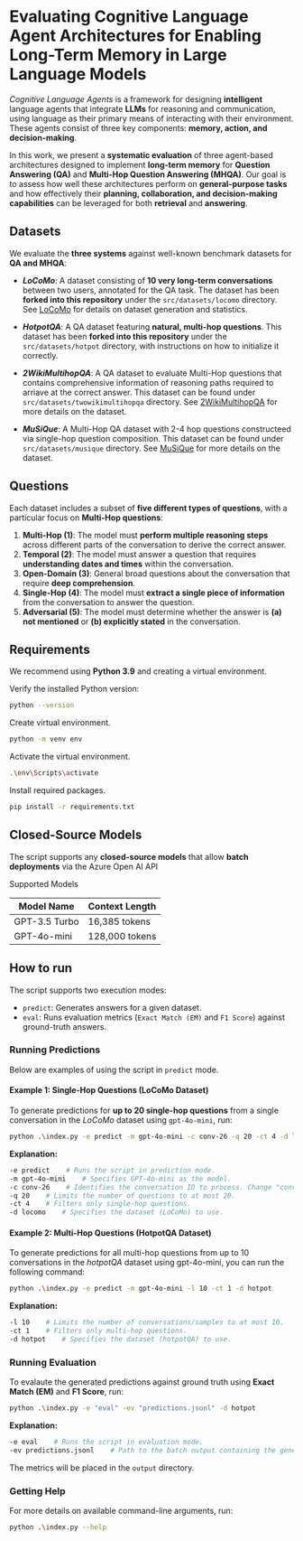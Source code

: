 # Evaluating Cognitive Language Agent Architectures for Enabling Long-Term Memory in Large Language Models

_Cognitive Language Agents_ is a framework for designing **intelligent** language agents that integrate **LLMs** for reasoning and communication, using language as their primary means of interacting with their environment. These agents consist of three key components: **memory, action, and decision-making**.

In this work, we present a **systematic evaluation** of three agent-based architectures designed to implement **long-term memory** for **Question Answering (QA)** and **Multi-Hop Question Answering (MHQA)**. Our goal is to assess how well these architectures perform on **general-purpose tasks** and how effectively their **planning, collaboration, and decision-making capabilities** can be leveraged for both **retrieval** and **answering**.

## Datasets

We evaluate the **three systems** against well-known benchmark datasets for **QA and MHQA**:

- **_LoCoMo_**: A dataset consisting of **10 very long-term conversations** between two users, annotated for the QA task. The dataset has been **forked into this repository** under the `src/datasets/locomo` directory. See [LoCoMo](https://github.com/snap-research/locomo) for details on dataset generation and statistics.

- **_HotpotQA_**: A QA dataset featuring **natural, multi-hop questions**. This dataset has been **forked into this repository** under the `src/datasets/hotpot` directory, with instructions on how to initialize it correctly.

- **_2WikiMultihopQA_**: A QA dataset to evaluate Multi-Hop questions that contains comprehensive information of reasoning paths required to arriave at the correct answer. This dataset can be found under `src/datasets/twowikimultihopqa` directory. See [2WikiMultihopQA](https://github.com/Alab-NII/2wikimultihop?tab=readme-ov-file) for more details on the dataset.

- **_MuSiQue_**: A Multi-Hop QA dataset with 2-4 hop questions constructeed via single-hop question composition. This dataset can be found under `src/datasets/musique` directory. See [MuSiQue](https://github.com/stonybrooknlp/musique) for more details on the dataset.

## Questions

Each dataset includes a subset of **five different types of questions**, with a particular focus on **Multi-Hop questions**:

1. **Multi-Hop (1)**: The model must **perform multiple reasoning steps** across different parts of the conversation to derive the correct answer.
2. **Temporal (2)**: The model must answer a question that requires **understanding dates and times** within the conversation.
3. **Open-Domain (3)**: General broad questions about the conversation that require **deep comprehension**.
4. **Single-Hop (4)**: The model must **extract a single piece of information** from the conversation to answer the question.
5. **Adversarial (5)**: The model must determine whether the answer is **(a) not mentioned** or **(b) explicitly stated** in the conversation.

## Requirements

We recommend using **Python 3.9** and creating a virtual environment.

Verify the installed Python version:

```sh
python --version
```

Create virtual environment.

```bash
python -m venv env
```

Activate the virtual environment.

```bash
.\env\Scripts\activate
```

Install required packages.

```bash
pip install -r requirements.txt
```

## Closed-Source Models

The script supports any **closed-source models** that allow **batch deployments** via the Azure Open AI API

Supported Models

| Model Name      | Context Length |
|-----------------|----------------|
| GPT-3.5 Turbo   | 16,385 tokens   |
| GPT-4o-mini     | 128,000 tokens  |

## How to run

The script supports two execution modes:

- `predict`: Generates answers for a given dataset.
- `eval`: Runs evaluation metrics (`Exact Match (EM)` and `F1 Score`) against ground-truth answers.

### Running Predictions

Below are examples of using the script in `predict` mode.

#### Example 1: Single-Hop Questions (LoCoMo Dataset)

To generate predictions for **up to 20 single-hop questions** from a single conversation in the _LoCoMo_ dataset using `gpt-4o-mini`, run:

```sh
python .\index.py -e predict -m gpt-4o-mini -c conv-26 -q 20 -ct 4 -d locomo
```

**Explanation:**

```sh
-e predict    # Runs the script in prediction mode.
-m gpt-4o-mini    # Specifies GPT-4o-mini as the model.
-c conv-26    # Identifies the conversation ID to process. Change "conv-26" to target a different conversation or omit.
-q 20    # Limits the number of questions to at most 20.
-ct 4    # Filters only single-hop questions.
-d locomo    # Specifies the dataset (LoCoMo) to use.
```

#### Example 2: Multi-Hop Questions (HotpotQA Dataset)

To generate predictions for all multi-hop questions from up to 10 conversations in the _hotpotQA_ dataset using gpt-4o-mini, you can run the following command:

```sh
python .\index.py -e predict -m gpt-4o-mini -l 10 -ct 1 -d hotpot
```

**Explanation:**

```sh
-l 10    # Limits the number of conversations/samples to at most 10.
-ct 1    # Filters only multi-hop questions.
-d hotpot    # Specifies the dataset (hotpotQA) to use.
```

### Running Evaluation

To evalaute the generated predictions against ground truth using **Exact Match (EM)** and **F1 Score**, run:

```sh
python .\index.py -e "eval" -ev "predictions.jsonl" -d hotpot
```

**Explanation:**

```sh
-e eval    # Runs the script in evaluation mode.
-ev predictions.jsonl    # Path to the batch output containing the generated answers.
```

The metrics will be placed in the `output` directory.

### Getting Help

For more details on available command-line arguments, run:

```sh
python .\index.py --help
```
